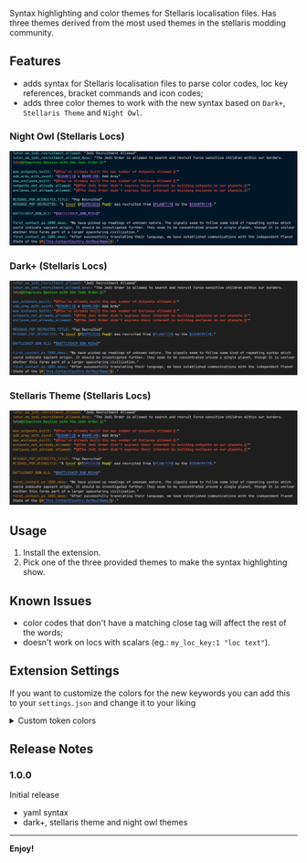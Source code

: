 Syntax highlighting and color themes for Stellaris localisation files. Has three themes derived from the most used themes in the stellaris modding community.

## Features

- adds syntax for Stellaris localisation files to parse color codes, loc key references, bracket commands and icon codes;
- adds three color themes to work with the new syntax based on `Dark+`, `Stellaris Theme` and `Night Owl`.

### Night Owl (Stellaris Locs)

![Night Owl theme with Stellaris Locs](images/nightowl.jpg)

### Dark+ (Stellaris Locs)

![Dark+ theme with Stellaris Locs](images/darkplus.jpg)

### Stellaris Theme (Stellaris Locs)

![Stellaris Theme with Stellaris Locs](images/stellaristheme.jpg)

## Usage

1. Install the extension.
2. Pick one of the three provided themes to make the syntax highlighting show.

## Known Issues

- color codes that don't have a matching close tag will affect the rest of the words;
- doesn't work on locs with scalars (eg.: `my_loc_key:1 "loc text"`).

## Extension Settings

If you want to customize the colors for the new keywords you can add this to your `settings.json` and change it to your liking

<details>
  <summary>Custom token colors</summary>

```json
  "editor.tokenColorCustomizations": {
    "textMateRules": [
      {
        "scope": "string.quoted.double.yaml",
        "settings": {
          "foreground": "#d9d9d9",
        }
      },
      {
        "scope": [
          "keyword.bracket-command.stellaris.yml",
          "keyword.loc-key.stellaris.yml"
        ],
        "settings": {
          "fontStyle": "underline",
        }
      },
      {
        "scope": "keyword.icon-code.stellaris.yml",
        "settings": {
          "fontStyle": "underline italic",
          "foreground": "#c0b235"
        }
      },
      {
        "scope": "keyword.color-code.w.stellaris.yml",
        "settings": {
          "foreground": "#dcdcdc",
          "fontStyle": "bold"
        }
      },
      {
        "scope": "keyword.color-code.t.stellaris.yml",
        "settings": {
          "foreground": "#d9d9d9",
          "fontStyle": "bold"
        }
      },
      {
        "scope": "keyword.color-code.l.stellaris.yml",
        "settings": {
          "foreground": "#9e8f75",
          "fontStyle": "bold"
        }
      },
      {
        "scope": "keyword.color-code.p.stellaris.yml",
        "settings": {
          "foreground": "#bf5e5e",
          "fontStyle": "bold"
        }
      },
      {
        "scope": "keyword.color-code.r.stellaris.yml",
        "settings": {
          "foreground": "#d2483b",
          "fontStyle": "bold"
        }
      },
      {
        "scope": "keyword.color-code.s.stellaris.yml",
        "settings": {
          "foreground": "#b07921",
          "fontStyle": "bold"
        }
      },
      {
        "scope": "keyword.color-code.h.stellaris.yml",
        "settings": {
          "foreground": "#d69123",
          "fontStyle": "bold"
        }
      },
      {
        "scope": "keyword.color-code.y.stellaris.yml",
        "settings": {
          "foreground": "#d2d62c",
          "fontStyle": "bold"
        }
      },
      {
        "scope": "keyword.color-code.g.stellaris.yml",
        "settings": {
          "foreground": "#23bf20",
          "fontStyle": "bold"
        }
      },
      {
        "scope": "keyword.color-code.e.stellaris.yml",
        "settings": {
          "foreground": "#73d9b0",
          "fontStyle": "bold"
        }
      },
      {
        "scope": "keyword.color-code.b.stellaris.yml",
        "settings": {
          "foreground": "#2b8ed9",
          "fontStyle": "bold"
        }
      },
      {
        "scope": "keyword.color-code.m.stellaris.yml",
        "settings": {
          "foreground": "#8b2dcb",
          "fontStyle": "bold"
        }
      },
    ],
  },
```

</details>

## Release Notes

### 1.0.0

Initial release

- yaml syntax
- dark+, stellaris theme and night owl themes

---

**Enjoy!**
